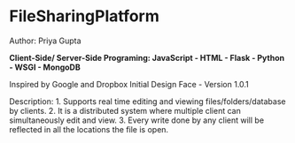 # FileSharingPlatform

Author: Priya Gupta

**Client-Side/ Server-Side Programing: JavaScript - HTML - Flask - Python - WSGI - MongoDB**

Inspired by Google and Dropbox 
Initial Design Face - Version 1.0.1

Description:
        1. Supports real time editing and viewing files/folders/database by clients. 
        2. It is a distributed system where multiple client can simultaneously edit and view. 
        3. Every write done by any client will be reflected in all the locations the file is open.
